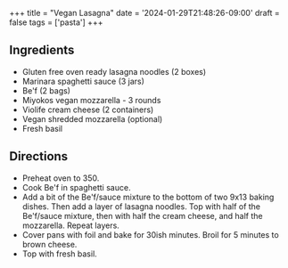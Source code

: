 +++
title = "Vegan Lasagna"
date = '2024-01-29T21:48:26-09:00'
draft = false
tags = ['pasta']
+++

## Ingredients
* Gluten free oven ready lasagna noodles (2 boxes)
* Marinara spaghetti sauce (3 jars)
* Be'f (2 bags)
* Miyokos vegan mozzarella - 3 rounds
* Violife cream cheese (2 containers)
* Vegan shredded mozzarella (optional)
* Fresh basil

## Directions
* Preheat oven to 350.
* Cook Be'f in spaghetti sauce.
* Add a bit of the Be'f/sauce mixture to the bottom of two 9x13 baking dishes. Then add a layer of lasagna noodles. Top with half of the Be'f/sauce mixture, then with half the cream cheese, and half the mozzarella. Repeat layers.
* Cover pans with foil and bake for 30ish minutes. Broil for 5 minutes to brown cheese.
* Top with fresh basil.
